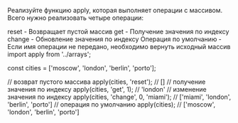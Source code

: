 Реализуйте функцию apply, которая выполняет операции с массивом. Всего нужно реализовать четыре операции:

reset - Возвращает пустой массив
get - Получение значения по индексу
change - Обновление значения по индексу
Операция по умолчанию - Если имя операции не передано, необходимо вернуть исходный массив
import apply from '../arrays';

const cities = ['moscow', 'london', 'berlin', 'porto'];

// возврат пустого массива
apply(cities, 'reset'); // []
// получение значения по индексу
apply(cities, 'get', 1); // 'london'
// изменение значения по индексу
apply(cities, 'change', 0, 'miami'); // ['miami', 'london', 'berlin', 'porto']
// операция по умолчанию
apply(cities); // ['moscow', 'london', 'berlin', 'porto']